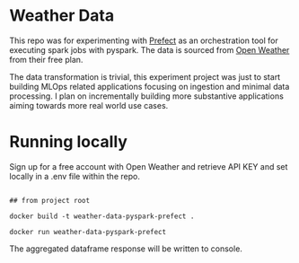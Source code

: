 # Weather Data

This repo was for experimenting with [Prefect](https://www.prefect.io/) as an orchestration tool for executing spark jobs with pyspark. The data is sourced from [Open Weather](https://openweathermap.org/) from their free plan. 

The data transformation is trivial, this experiment project was just to start building MLOps related applications focusing on ingestion and minimal data processing. I plan on incrementally building more substantive applications aiming towards more real world use cases.  


# Running locally

Sign up for a free account with Open Weather and retrieve API KEY and set locally in a .env file within the repo. 



```

## from project root

docker build -t weather-data-pyspark-prefect .

docker run weather-data-pyspark-prefect

```

The aggregated dataframe response will be written to console. 

